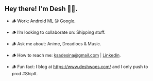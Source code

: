 <h2> Hey there! I'm Desh 👋🏾. &nbsp; </h2>

- 🪵 Work: Android ML @ Google.

- 🪵 I’m looking to collaborate on: Shipping stuff.

- 🪵 Ask me about: Anime, Dreadlocs & Music.

- 🪵 How to reach me: <a href="mailto:ksadesina@gmail">ksadesina@gmail.com</a> | <a href="https://www.linkedin.com/in/adesina-oluwarotimi/">Linkedin</a>.

- 🪵 Fun fact: I blog at https://www.deshwoes.com/ and I only push to prod #ShipIt. 

